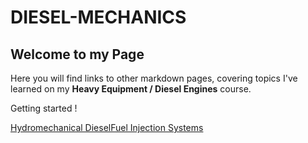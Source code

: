 # DIESEL-MECHANICS

## Welcome to my Page

Here you will find links to other markdown pages, covering topics I've learned on my **Heavy Equipment / Diesel Engines** course. 

Getting started ! 

[Hydromechanical DieselFuel Injection Systems](https://shawn-ebanks.github.io/DIESEL-MECHANICS/Fuel-Systems)
